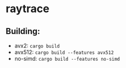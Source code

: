# raytrace

## Building:

* avx2: `cargo build`
* avx512: `cargo build --features avx512`
* no-simd: `cargo build --features no-simd`
